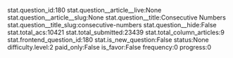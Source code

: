 stat.question_id:180
stat.question__article__live:None
stat.question__article__slug:None
stat.question__title:Consecutive Numbers
stat.question__title_slug:consecutive-numbers
stat.question__hide:False
stat.total_acs:10421
stat.total_submitted:23439
stat.total_column_articles:9
stat.frontend_question_id:180
stat.is_new_question:False
status:None
difficulty.level:2
paid_only:False
is_favor:False
frequency:0
progress:0
